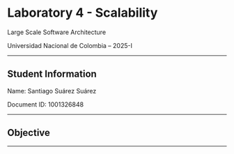 # Laboratory 4 - Scalability

Large Scale Software Architecture

Universidad Nacional de Colombia – 2025-I

---

## Student Information

Name: Santiago Suárez Suárez

Document ID: 1001326848

---

## Objective


---
